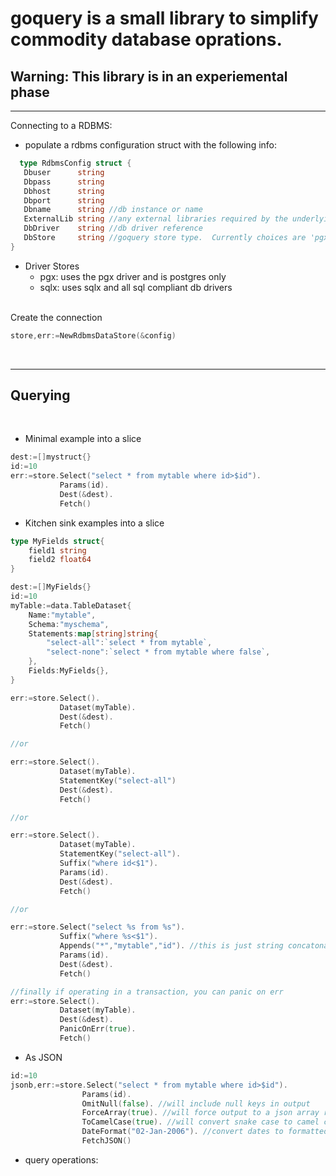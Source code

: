 # goquery is a small library to simplify commodity database oprations.

## Warning: This library is in an experiemental phase

---
Connecting to a RDBMS:

 - populate a rdbms configuration struct with the following info:
 ```go
   type RdbmsConfig struct {
	Dbuser      string 
	Dbpass      string
	Dbhost      string
	Dbport      string
	Dbname      string //db instance or name
	ExternalLib string //any external libraries required by the underlying db driver.  for example the instance client location for oracle connections
	DbDriver    string //db driver reference 
	DbStore     string //goquery store type.  Currently choices are 'pgx' or 'sqlx'
}
```
  - Driver Stores
    - pgx: uses the pgx driver and is postgres only
    - sqlx: uses sqlx and all sql compliant db drivers

<br/>
 Create the connection

 ```go
 store,err:=NewRdbmsDataStore(&config)
 ```

<br/>

---

## Querying
<br/>

- Minimal example into a slice
```go
dest:=[]mystruct{}
id:=10
err:=store.Select("select * from mytable where id>$id").
           Params(id).
	       Dest(&dest).
	       Fetch()
```

- Kitchen sink examples into a slice
```go
type MyFields struct{
	field1 string
	field2 float64
}

dest:=[]MyFields{}
id:=10
myTable:=data.TableDataset{
	Name:"mytable",
	Schema:"myschema",
	Statements:map[string]string{
		"select-all":`select * from mytable`,
		"select-none":`select * from mytable where false`,
	},
	Fields:MyFields{},
}

err:=store.Select().
           Dataset(myTable).
		   Dest(&dest).
		   Fetch()

//or

err:=store.Select().
           Dataset(myTable).
		   StatementKey("select-all")
		   Dest(&dest).
		   Fetch()

//or

err:=store.Select().
           Dataset(myTable).
		   StatementKey("select-all").
		   Suffix("where id<$1").
		   Params(id).
		   Dest(&dest).
		   Fetch()

//or

err:=store.Select("select %s from %s").
		   Suffix("where %s<$1").
		   Appends("*","mytable","id"). //this is just string concatonation.  Never append user input. 
		   Params(id).
		   Dest(&dest).
		   Fetch()

//finally if operating in a transaction, you can panic on err
err:=store.Select().
           Dataset(myTable).
		   Dest(&dest).
		   PanicOnErr(true).
		   Fetch()

```

- As JSON
```go
id:=10
jsonb,err:=store.Select("select * from mytable where id>$id").
                Params(id).
				OmitNull(false). //will include null keys in output
				ForceArray(true). //will force output to a json array regardless of the number of records
				ToCamelCase(true). //will convert snake case to camel case
				DateFormat("02-Jan-2006"). //convert dates to formatted strings 
	            FetchJSON()

```

- query operations:

 ```go

 ```

